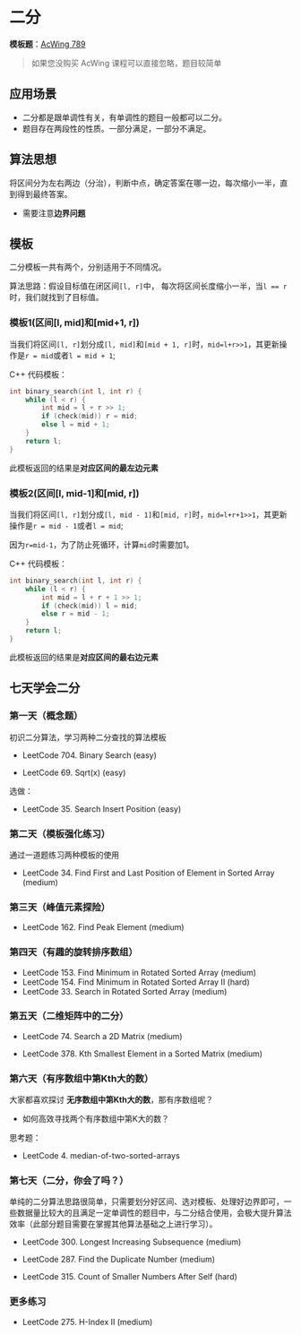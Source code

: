 # 二分

**模板题**：[AcWing 789](https://www.acwing.com/problem/content/791/ ) 

> 如果您没购买 AcWing 课程可以直接忽略，题目较简单

## 应用场景

- 二分都是跟单调性有关，有单调性的题目一般都可以二分。
- 题目存在两段性的性质。一部分满足，一部分不满足。

## 算法思想

将区间分为左右两边（分治），判断中点，确定答案在哪一边，每次缩小一半，直到得到最终答案。

- 需要注意**边界问题**

## 模板

二分模板一共有两个，分别适用于不同情况。

算法思路：假设目标值在闭区间`[l, r]`中， 每次将区间长度缩小一半，当`l == r`时，我们就找到了目标值。

### 模板1(区间[l, mid]和[mid+1, r])

当我们将区间`[l, r]`划分成`[l, mid]`和`[mid + 1, r]`时，`mid=l+r>>1`，其更新操作是`r = mid`或者`l = mid + 1`; 

C++ 代码模板：

```cpp
int binary_search(int l, int r) {
    while (l < r) {
        int mid = l + r >> 1;
        if (check(mid)) r = mid;
        else l = mid + 1;
    }
    return l;
}
```

此模板返回的结果是**对应区间的最左边元素**

### 模板2(区间[l, mid-1]和[mid, r])

当我们将区间`[l, r]`划分成`[l, mid - 1]`和`[mid, r]`时，`mid=l+r+1>>1`，其更新操作是`r = mid - 1`或者`l = mid`;

因为`r=mid-1`，为了防止死循环，计算`mid`时需要加1。

C++ 代码模板：

```cpp
int binary_search(int l, int r) {
    while (l < r) {
        int mid = l + r + 1 >> 1;
        if (check(mid)) l = mid;
        else r = mid - 1;
    }
    return l;
}
```

此模板返回的结果是**对应区间的最右边元素**

## 七天学会二分

### 第一天（概念题）

初识二分算法，学习两种二分查找的算法模板

- LeetCode 704. Binary Search (easy)

- LeetCode 69. Sqrt(x) (easy)

选做：

- LeetCode 35. Search Insert Position (easy)

### 第二天（模板强化练习）

通过一道题练习两种模板的使用

- LeetCode 34. Find First and Last Position of Element in Sorted Array (medium)

### 第三天（峰值元素探险）

- LeetCode 162. Find Peak Element (medium)

### 第四天（有趣的旋转排序数组）

- LeetCode 153. Find Minimum in Rotated Sorted Array (medium)
- LeetCode 154. Find Minimum in Rotated Sorted Array II (hard)
- LeetCode 33. Search in Rotated Sorted Array (medium)

### 第五天（二维矩阵中的二分）

- LeetCode 74. Search a 2D Matrix (medium)

- LeetCode 378. Kth Smallest Element in a Sorted Matrix (medium)

### 第六天（有序数组中第Kth大的数）

大家都喜欢探讨 **无序数组中第Kth大的数**，那有序数组呢？

- 如何高效寻找两个有序数组中第K大的数？

思考题：

- LeetCode 4. median-of-two-sorted-arrays

### 第七天（二分，你会了吗？）

单纯的二分算法思路很简单，只需要划分好区间、选对模板、处理好边界即可，一些数据量比较大的且满足一定单调性的题目中，与二分结合使用，会极大提升算法效率（此部分题目需要在掌握其他算法基础之上进行学习）。

- LeetCode 300. Longest Increasing Subsequence (medium)

- LeetCode 287. Find the Duplicate Number (medium)

- LeetCode 315. Count of Smaller Numbers After Self (hard)


### 更多练习

- LeetCode 275. H-Index II (medium)


